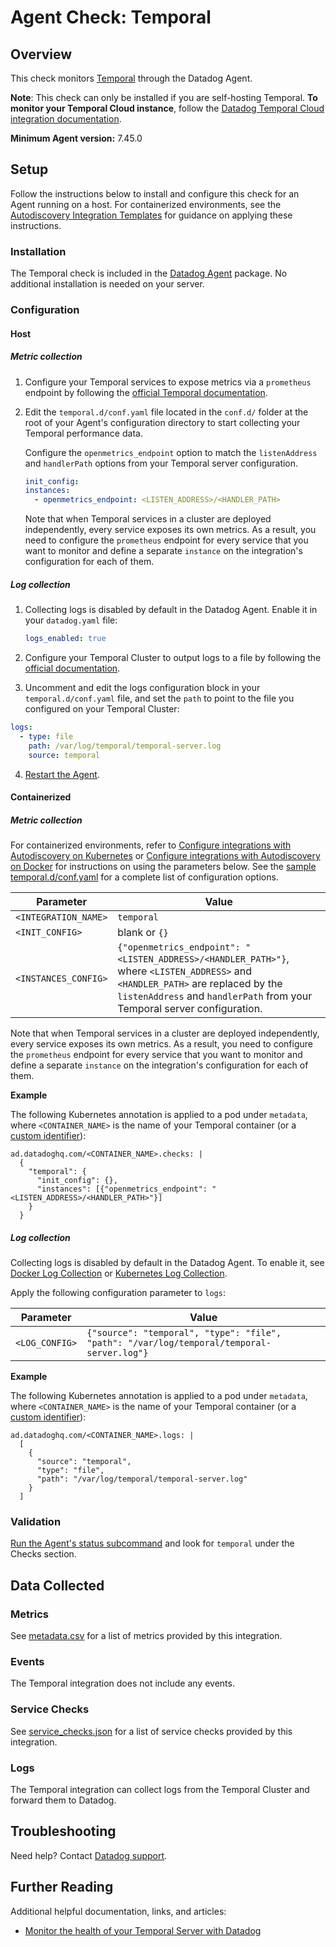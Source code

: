 # Agent Check: Temporal

## Overview

This check monitors [Temporal][1] through the Datadog Agent. 

**Note**: This check can only be installed if you are self-hosting Temporal. **To monitor your Temporal Cloud instance**, follow the [Datadog Temporal Cloud integration documentation][13]. 

**Minimum Agent version:** 7.45.0

## Setup

Follow the instructions below to install and configure this check for an Agent running on a host. For containerized environments, see the [Autodiscovery Integration Templates][3] for guidance on applying these instructions.

### Installation

The Temporal check is included in the [Datadog Agent][2] package.
No additional installation is needed on your server.

### Configuration

<!-- xxx tabs xxx -->
<!-- xxx tab "Host" xxx -->

#### Host

##### Metric collection

1. Configure your Temporal services to expose metrics via a `prometheus` endpoint by following the [official Temporal documentation][10].

2. Edit the `temporal.d/conf.yaml` file located in the `conf.d/` folder at the root of your Agent's configuration directory to start collecting your Temporal performance data. 

   Configure the `openmetrics_endpoint` option to match the `listenAddress` and `handlerPath` options from your Temporal server configuration.

   ```yaml
   init_config:
   instances:
     - openmetrics_endpoint: <LISTEN_ADDRESS>/<HANDLER_PATH>
   ```

   Note that when Temporal services in a cluster are deployed independently, every service exposes its own metrics. As a result, you need to configure the `prometheus` endpoint for every service that you want to monitor and define a separate `instance` on the integration's configuration for each of them.

##### Log collection

1. Collecting logs is disabled by default in the Datadog Agent. Enable it in your `datadog.yaml` file:

   ```yaml
   logs_enabled: true
   ```

2. Configure your Temporal Cluster to output logs to a file by following the [official documentation][11].

3. Uncomment and edit the logs configuration block in your `temporal.d/conf.yaml` file, and set the `path` to point to the file you configured on your Temporal Cluster:

  ```yaml
  logs:
    - type: file
      path: /var/log/temporal/temporal-server.log
      source: temporal
  ```

4. [Restart the Agent][5].

<!-- xxz tab xxx -->

<!-- xxx tab "Containerized" xxx -->

#### Containerized

##### Metric collection

For containerized environments, refer to [Configure integrations with Autodiscovery on Kubernetes][14] or [Configure integrations with Autodiscovery on Docker][15] for instructions on using the parameters below. See the [sample temporal.d/conf.yaml][4] for a complete list of configuration options.

| Parameter            | Value                                |
| -------------------- | ------------------------------------ |
| `<INTEGRATION_NAME>` | `temporal`                          |
| `<INIT_CONFIG>`      | blank or `{}`                        |
| `<INSTANCES_CONFIG>`  | `{"openmetrics_endpoint": "<LISTEN_ADDRESS>/<HANDLER_PATH>"}`, where `<LISTEN_ADDRESS>` and `<HANDLER_PATH>` are replaced by the `listenAddress` and `handlerPath` from your Temporal server configuration. |

Note that when Temporal services in a cluster are deployed independently, every service exposes its own metrics. As a result, you need to configure the `prometheus` endpoint for every service that you want to monitor and define a separate `instance` on the integration's configuration for each of them.

**Example**

The following Kubernetes annotation is applied to a pod under `metadata`, where `<CONTAINER_NAME>` is the name of your Temporal container (or a [custom identifier][16]):

```
ad.datadoghq.com/<CONTAINER_NAME>.checks: |
  {
    "temporal": {
      "init_config": {},
      "instances": [{"openmetrics_endpoint": "<LISTEN_ADDRESS>/<HANDLER_PATH>"}]
    }
  } 
```

##### Log collection

Collecting logs is disabled by default in the Datadog Agent. To enable it, see [Docker Log Collection][18] or [Kubernetes Log Collection][17].

Apply the following configuration parameter to `logs`:

| Parameter      | Value                                               |
| -------------- | --------------------------------------------------- |
| `<LOG_CONFIG>` | `{"source": "temporal", "type": "file", "path": "/var/log/temporal/temporal-server.log"}` |

**Example**

The following Kubernetes annotation is applied to a pod under `metadata`, where `<CONTAINER_NAME>` is the name of your Temporal container (or a [custom identifier][16]):

```
ad.datadoghq.com/<CONTAINER_NAME>.logs: |
  [
    {
      "source": "temporal",
      "type": "file",
      "path": "/var/log/temporal/temporal-server.log"
    } 
  ]
```

<!-- xxz tab xxx -->

<!-- xxz tabs xxx -->


### Validation

[Run the Agent's status subcommand][6] and look for `temporal` under the Checks section.

## Data Collected

### Metrics

See [metadata.csv][7] for a list of metrics provided by this integration.

### Events

The Temporal integration does not include any events.

### Service Checks

See [service_checks.json][8] for a list of service checks provided by this integration.

### Logs

The Temporal integration can collect logs from the Temporal Cluster and forward them to Datadog. 

## Troubleshooting

Need help? Contact [Datadog support][9].

## Further Reading

Additional helpful documentation, links, and articles:

- [Monitor the health of your Temporal Server with Datadog][12]


[1]: https://temporal.io/
[2]: /account/settings/agent/latest
[3]: https://docs.datadoghq.com/agent/kubernetes/integrations/
[4]: https://github.com/DataDog/integrations-core/blob/master/temporal/datadog_checks/temporal/data/conf.yaml.example
[5]: https://docs.datadoghq.com/agent/guide/agent-commands/#start-stop-and-restart-the-agent
[6]: https://docs.datadoghq.com/agent/guide/agent-commands/#agent-status-and-information
[7]: https://github.com/DataDog/integrations-core/blob/master/temporal/metadata.csv
[8]: https://github.com/DataDog/integrations-core/blob/master/temporal/assets/service_checks.json
[9]: https://docs.datadoghq.com/help/
[10]: https://docs.temporal.io/references/configuration#prometheus
[11]: https://docs.temporal.io/references/configuration#log
[12]: https://www.datadoghq.com/blog/temporal-server-integration/
[13]: https://docs.datadoghq.com/integrations/temporal_cloud/
[14]: https://docs.datadoghq.com/containers/kubernetes/integrations/
[15]: https://docs.datadoghq.com/containers/docker/integrations/
[16]: https://docs.datadoghq.com/containers/guide/ad_identifiers/
[17]: https://docs.datadoghq.com/agent/kubernetes/log/
[18]: https://docs.datadoghq.com/containers/docker/log/